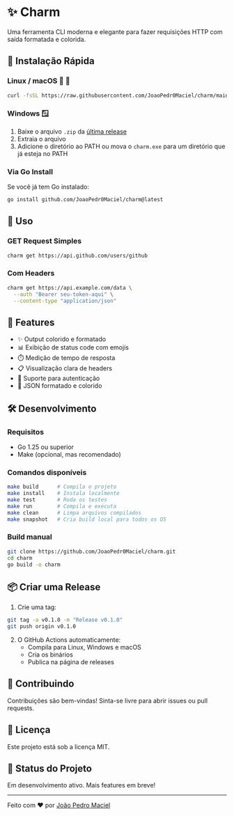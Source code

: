 # ✨ Charm

Uma ferramenta CLI moderna e elegante para fazer requisições HTTP com saída formatada e colorida.

## 🚀 Instalação Rápida

### Linux / macOS 🐧 🍎

```bash
curl -fsSL https://raw.githubusercontent.com/JoaoPedr0Maciel/charm/main/install.sh | bash
```

### Windows 🪟

1. Baixe o arquivo `.zip` da [última release](https://github.com/JoaoPedr0Maciel/charm/releases/latest)
2. Extraia o arquivo
3. Adicione o diretório ao PATH ou mova o `charm.exe` para um diretório que já esteja no PATH

### Via Go Install

Se você já tem Go instalado:

```bash
go install github.com/JoaoPedr0Maciel/charm@latest
```

## 📖 Uso

### GET Request Simples

```bash
charm get https://api.github.com/users/github
```

### Com Headers

```bash
charm get https://api.example.com/data \
  --auth "Bearer seu-token-aqui" \
  --content-type "application/json"
```

## 🎨 Features

- ✨ Output colorido e formatado
- 📊 Exibição de status code com emojis
- ⏱️ Medição de tempo de resposta
- 📋 Visualização clara de headers
- 🎯 Suporte para autenticação
- 🌈 JSON formatado e colorido

## 🛠️ Desenvolvimento

### Requisitos

- Go 1.25 ou superior
- Make (opcional, mas recomendado)

### Comandos disponíveis

```bash
make build      # Compila o projeto
make install    # Instala localmente
make test       # Roda os testes
make run        # Compila e executa
make clean      # Limpa arquivos compilados
make snapshot   # Cria build local para todos os OS
```

### Build manual

```bash
git clone https://github.com/JoaoPedr0Maciel/charm.git
cd charm
go build -o charm
```

## 📦 Criar uma Release

1. Crie uma tag:
```bash
git tag -a v0.1.0 -m "Release v0.1.0"
git push origin v0.1.0
```

2. O GitHub Actions automaticamente:
   - Compila para Linux, Windows e macOS
   - Cria os binários
   - Publica na página de releases

## 🤝 Contribuindo

Contribuições são bem-vindas! Sinta-se livre para abrir issues ou pull requests.

## 📝 Licença

Este projeto está sob a licença MIT.

## 🌟 Status do Projeto

Em desenvolvimento ativo. Mais features em breve!

---

Feito com ❤️ por [João Pedro Maciel](https://github.com/JoaoPedr0Maciel)


